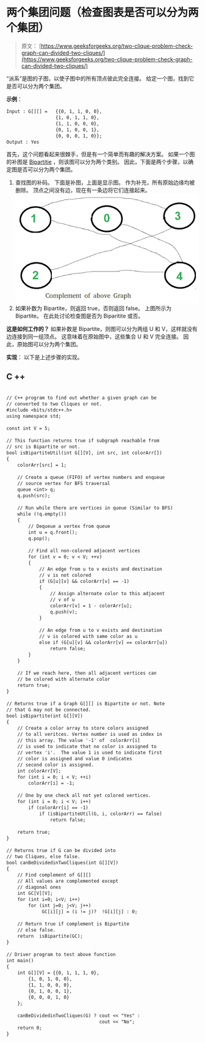 # 两个集团问题（检查图表是否可以分为两个集团）

> 原文： [https://www.geeksforgeeks.org/two-clique-problem-check-graph-can-divided-two-cliques/](https://www.geeksforgeeks.org/two-clique-problem-check-graph-can-divided-two-cliques/)

“派系”是图的子图，以使子图中的所有顶点彼此完全连接。 给定一个图，找到它是否可以分为两个集团。

**示例**：

```
Input : G[][] =   {{0, 1, 1, 0, 0},
                  {1, 0, 1, 1, 0},
                  {1, 1, 0, 0, 0},
                  {0, 1, 0, 0, 1},
                  {0, 0, 0, 1, 0}};
Output : Yes

```

首先，这个问题看起来很棘手，但是有一个简单而有趣的解决方案。 如果一个图的补图是 [Bipartitie](https://www.geeksforgeeks.org/bipartite-graph/) ，则该图可以分为两个类别。 因此，下面是两个步骤，以确定图是否可以分为两个集团。

1.  查找图的补码。 下面是补图，上面是显示图。 作为补充，所有原始边缘均被删除。 顶点之间没有边，现在有一条边将它们连接起来。
    ![twoclique2](img/947b443866a626accc520aab9b1323e1.png)
2.  如果补数为 Bipartite，则返回 true，否则返回 false。 上图所示为 Bipartite。 在此处讨论检查图是否为 Biparitite 或否。

**这是如何工作的？**
如果补数是 Bipartite，则图可以分为两组 U 和 V，这样就没有边连接到同一组顶点。 这意味着在原始图中，这些集合 U 和 V 完全连接。 因此，原始图可以分为两个集团。

**实现**：
以下是上述步骤的实现。

## C ++

```

// C++ program to find out whether a given graph can be 
// converted to two Cliques or not. 
#include <bits/stdc++.h> 
using namespace std; 

const int V = 5; 

// This function returns true if subgraph reachable from 
// src is Bipartite or not. 
bool isBipartiteUtil(int G[][V], int src, int colorArr[]) 
{ 
    colorArr[src] = 1; 

    // Create a queue (FIFO) of vertex numbers and enqueue 
    // source vertex for BFS traversal 
    queue <int> q; 
    q.push(src); 

    // Run while there are vertices in queue (Similar to BFS) 
    while (!q.empty()) 
    { 
        // Dequeue a vertex from queue 
        int u = q.front(); 
        q.pop(); 

        // Find all non-colored adjacent vertices 
        for (int v = 0; v < V; ++v) 
        { 
            // An edge from u to v exists and destination 
            // v is not colored 
            if (G[u][v] && colorArr[v] == -1) 
            { 
                // Assign alternate color to this adjacent 
                // v of u 
                colorArr[v] = 1 - colorArr[u]; 
                q.push(v); 
            } 

            // An edge from u to v exists and destination 
            // v is colored with same color as u 
            else if (G[u][v] && colorArr[v] == colorArr[u]) 
                return false; 
        } 
    } 

    // If we reach here, then all adjacent vertices can 
    // be colored with alternate color 
    return true; 
} 

// Returns true if a Graph G[][] is Bipartite or not. Note 
// that G may not be connected. 
bool isBipartite(int G[][V]) 
{ 
    // Create a color array to store colors assigned 
    // to all veritces. Vertex number is used as index in 
    // this array. The value '-1' of  colorArr[i] 
    // is used to indicate that no color is assigned to 
    // vertex 'i'.  The value 1 is used to indicate first 
    // color is assigned and value 0 indicates 
    // second color is assigned. 
    int colorArr[V]; 
    for (int i = 0; i < V; ++i) 
        colorArr[i] = -1; 

    // One by one check all not yet colored vertices. 
    for (int i = 0; i < V; i++) 
        if (colorArr[i] == -1) 
            if (isBipartiteUtil(G, i, colorArr) == false) 
                return false; 

    return true; 
} 

// Returns true if G can be divided into 
// two Cliques, else false. 
bool canBeDividedinTwoCliques(int G[][V]) 
{ 
    // Find complement of G[][] 
    // All values are complemented except 
    // diagonal ones 
    int GC[V][V]; 
    for (int i=0; i<V; i++) 
        for (int j=0; j<V; j++) 
             GC[i][j] = (i != j)?  !G[i][j] : 0; 

    // Return true if complement is Bipartite 
    // else false. 
    return  isBipartite(GC); 
} 

// Driver program to test above function 
int main() 
{ 
    int G[][V] = {{0, 1, 1, 1, 0}, 
        {1, 0, 1, 0, 0}, 
        {1, 1, 0, 0, 0}, 
        {0, 1, 0, 0, 1}, 
        {0, 0, 0, 1, 0} 
    }; 

    canBeDividedinTwoCliques(G) ? cout << "Yes" : 
                                  cout << "No"; 
    return 0; 
} 

```